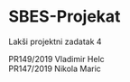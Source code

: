 # SBES-Projekat

Lakši projektni zadatak 4<br>

PR149/2019 Vladimir Helc<br>
PR147/2019 Nikola Maric
